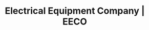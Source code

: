 ---
title: "Electrical Equipment Company | EECO"
url: /richmond-city/electrical-equipment-company-eeco/
shop: electrical
---